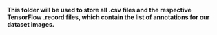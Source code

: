 **This folder will be used to store all .csv files and the respective TensorFlow .record files, which contain the list of annotations for our dataset images.**
